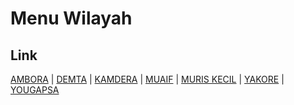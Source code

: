 # Menu Wilayah

## Link

[AMBORA](https://github.com/gigit-pemilu/pemilu-2024-91-papua/tree/main/pileg-dpr/hitung-suara/sub/91-papua/sub/03-jayapura/sub/10-demta/sub/2002-ambora)
 | 
[DEMTA](https://github.com/gigit-pemilu/pemilu-2024-91-papua/tree/main/pileg-dpr/hitung-suara/sub/91-papua/sub/03-jayapura/sub/10-demta/sub/2001-demta)
 | 
[KAMDERA](https://github.com/gigit-pemilu/pemilu-2024-91-papua/tree/main/pileg-dpr/hitung-suara/sub/91-papua/sub/03-jayapura/sub/10-demta/sub/2006-kamdera)
 | 
[MUAIF](https://github.com/gigit-pemilu/pemilu-2024-91-papua/tree/main/pileg-dpr/hitung-suara/sub/91-papua/sub/03-jayapura/sub/10-demta/sub/2007-muaif)
 | 
[MURIS KECIL](https://github.com/gigit-pemilu/pemilu-2024-91-papua/tree/main/pileg-dpr/hitung-suara/sub/91-papua/sub/03-jayapura/sub/10-demta/sub/2004-muris-kecil)
 | 
[YAKORE](https://github.com/gigit-pemilu/pemilu-2024-91-papua/tree/main/pileg-dpr/hitung-suara/sub/91-papua/sub/03-jayapura/sub/10-demta/sub/2005-yakore)
 | 
[YOUGAPSA](https://github.com/gigit-pemilu/pemilu-2024-91-papua/tree/main/pileg-dpr/hitung-suara/sub/91-papua/sub/03-jayapura/sub/10-demta/sub/2003-yougapsa)


